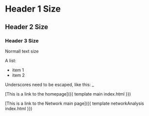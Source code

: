 # Header 1 Size

## Header 2 Size

### Header 3 Size

Normall text size

A list:
- item 1
- item 2

Underscores need to be escaped, like this: \_

[This is a link to the homepage]({{ template main index.html }})

[This is a link to the Network main page]({{ template networkAnalysis index.html }})